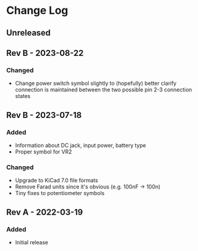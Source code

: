 # Change Log

## Unreleased

## Rev B - 2023-08-22

### Changed

- Change power switch symbol slightly to (hopefully) better clarify connection is maintained between the two possible pin 2-3 connection states

## Rev B - 2023-07-18

### Added

- Information about DC jack, input power, battery type
- Proper symbol for VR2

### Changed

- Upgrade to KiCad 7.0 file formats
- Remove Farad units since it's obvious (e.g. 100nF -> 100n)
- Tiny fixes to potentiometer symbols

## Rev A - 2022-03-19

### Added

- Initial release
